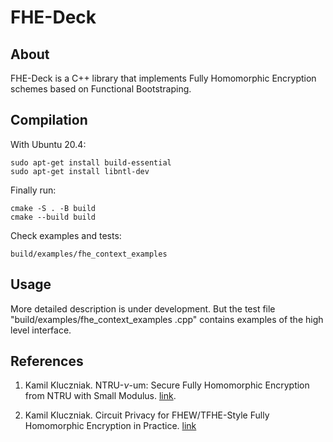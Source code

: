 FHE-Deck
=======

About
-----------

FHE-Deck is a C++ library that implements Fully Homomorphic Encryption schemes based on Functional Bootstraping.


Compilation
-----------

With Ubuntu 20.4:

```
sudo apt-get install build-essential
sudo apt-get install libntl-dev 
```
 
Finally run:
```
cmake -S . -B build
cmake --build build
```

Check examples and tests:
```
build/examples/fhe_context_examples 
```


Usage
-----------

More detailed description is under development.
But the test file "build/examples/fhe_context_examples .cpp" contains examples of the high level interface.


References
-----------

1. Kamil Kluczniak. NTRU-$\nu$-um: Secure Fully Homomorphic Encryption from NTRU with Small Modulus. [link](https://eprint.iacr.org/2022/089).

2. Kamil Kluczniak. Circuit Privacy for FHEW/TFHE-Style Fully Homomorphic Encryption in Practice. [link](https://eprint.iacr.org/2022/1459)

